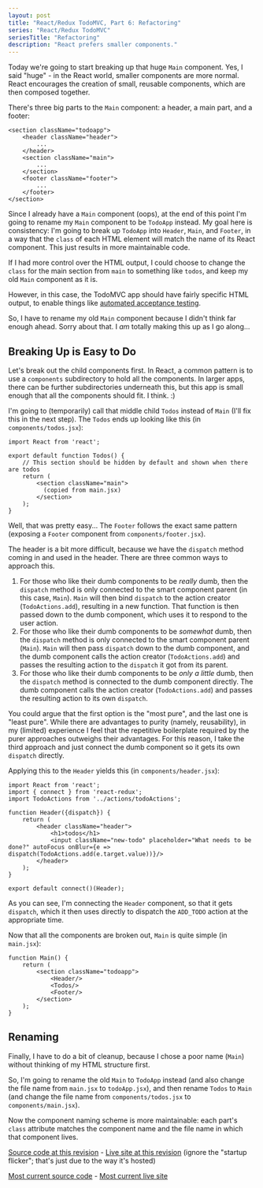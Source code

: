 ```yaml
---
layout: post
title: "React/Redux TodoMVC, Part 6: Refactoring"
series: "React/Redux TodoMVC"
seriesTitle: "Refactoring"
description: "React prefers smaller components."
---
```


Today we're going to start breaking up that huge `Main` component. Yes, I said "huge" - in the React world, smaller components are more normal. React encourages the creation of small, reusable components, which are then composed together.

There's three big parts to the `Main` component: a header, a main part, and a footer:

    <section className="todoapp">
        <header className="header">
            ...
        </header>
        <section className="main">
            ...
        </section>
        <footer className="footer">
            ...
        </footer>
    </section>

Since I already have a `Main` component (oops), at the end of this point I'm going to rename my `Main` component to be `TodoApp` instead. My goal here is consistency: I'm going to break up `TodoApp` into `Header`, `Main`, and `Footer`, in a way that the `class` of each HTML element will match the name of its React component. This just results in more maintainable code.

<div class="alert alert-info" markdown="1">
<i class="fa fa-hand-o-right fa-2x pull-left"></i>

If I had more control over the HTML output, I could choose to change the `class` for the main section from `main` to something like `todos`, and keep my old `Main` component as it is.

However, in this case, the TodoMVC app should have fairly specific HTML output, to enable things like [automated acceptance testing](https://github.com/tastejs/todomvc/tree/master/tests).
</div>

So, I have to rename my old `Main` component because I didn't think far enough ahead. Sorry about that. I *am* totally making this up as I go along...

## Breaking Up is Easy to Do

Let's break out the child components first. In React, a common pattern is to use a `components` subdirectory to hold all the components. In larger apps, there can be further subdirectories underneath this, but this app is small enough that all the components should fit. I think. :)

I'm going to (temporarily) call that middle child `Todos` instead of `Main` (I'll fix this in the next step). The `Todos` ends up looking like this (in `components/todos.jsx`):

    import React from 'react';

    export default function Todos() {
        // This section should be hidden by default and shown when there are todos
        return (
            <section className="main">
              (copied from main.jsx)
            </section>
        );
    }

Well, that was pretty easy... The `Footer` follows the exact same pattern (exposing a `Footer` component from `components/footer.jsx`).

The header is a bit more difficult, because we have the `dispatch` method coming in and used in the header. There are three common ways to approach this.

1. For those who like their dumb components to be *really* dumb, then the `dispatch` method is only connected to the smart component parent (in this case, `Main`). `Main` will then bind `dispatch` to the action creator (`TodoActions.add`), resulting in a new function. That function is then passed down to the dumb component, which uses it to respond to the user action.
2. For those who like their dumb components to be *somewhat* dumb, then the `dispatch` method is only connected to the smart component parent (`Main`). `Main` will then pass `dispatch` down to the dumb component, and the dumb component calls the action creator (`TodoActions.add`) and passes the resulting action to the `dispatch` it got from its parent.
3. For those who like their dumb components to be *only a little* dumb, then the `dispatch` method is connected to the dumb component directly. The dumb component calls the action creator (`TodoActions.add`) and passes the resulting action to its own `dispatch`.

You could argue that the first option is the "most pure", and the last one is "least pure". While there are advantages to purity (namely, reusability), in my (limited) experience I feel that the repetitive boilerplate required by the purer approaches outweighs their advantages. For this reason, I take the third approach and just connect the dumb component so it gets its own `dispatch` directly.

Applying this to the `Header` yields this (in `components/header.jsx`):

    import React from 'react';
    import { connect } from 'react-redux';
    import TodoActions from '../actions/todoActions';

    function Header({dispatch}) {
        return (
            <header className="header">
                <h1>todos</h1>
                <input className="new-todo" placeholder="What needs to be done?" autoFocus onBlur={e => dispatch(TodoActions.add(e.target.value))}/>
            </header>
        );
    }

    export default connect()(Header);

As you can see, I'm connecting the `Header` component, so that it gets `dispatch`, which it then uses directly to dispatch the `ADD_TODO` action at the appropriate time.

Now that all the components are broken out, `Main` is quite simple (in `main.jsx`):

    function Main() {
        return (
            <section className="todoapp">
                <Header/>
                <Todos/>
                <Footer/>
            </section>
        );
    }

## Renaming

Finally, I have to do a bit of cleanup, because I chose a poor name (`Main`) without thinking of my HTML structure first.

So, I'm going to rename the old `Main` to `TodoApp` instead (and also change the file name from `main.jsx` to `todoApp.jsx`), and then rename `Todos` to `Main` (and change the file name from `components/todos.jsx` to `components/main.jsx`).

Now the component naming scheme is more maintainable: each part's `class` attribute matches the component name and the file name in which that component lives.

[Source code at this revision](https://github.com/StephenCleary/todomvc-react-redux/tree/9c9959be0a85965098c40db1878f5a84420ae015) - [Live site at this revision](http://htmlpreview.github.io/?https://github.com/StephenCleary/todomvc-react-redux/blob/9c9959be0a85965098c40db1878f5a84420ae015/index.html) (ignore the "startup flicker"; that's just due to the way it's hosted)

[Most current source code](https://github.com/StephenCleary/todomvc-react-redux) - [Most current live site](http://stephencleary.github.io/todomvc-react-redux/)
